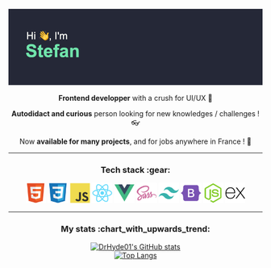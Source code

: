 <div align="center">
  
[![MasterHead](header.png)](https://github.com/DrHyde01)


**Frontend developper** with a crush for UI/UX :art:  
  
**Autodidact and curious** person looking for new knowledges / challenges ! :eyeglasses:   
  
Now **available for many projects**, and for jobs anywhere in France !  :mega: 

 ---

  
<h3 align="center">Tech stack :gear:</h3>  
 
  <p>
<img src="https://github.com/devicons/devicon/blob/master/icons/html5/html5-original.svg" alt="Jhtml5" width="40" height="40"/> <img src="https://github.com/devicons/devicon/blob/master/icons/css3/css3-original.svg" alt="css" width="40" height="40"/> <img src="https://github.com/devicons/devicon/blob/master/icons/javascript/javascript-original.svg" alt="js" width="40" height="40"/> <img src="https://github.com/devicons/devicon/blob/master/icons/react/react-original.svg" alt="react" width="40" height="40"/> <img src="https://github.com/devicons/devicon/blob/master/icons/vuejs/vuejs-original.svg" alt="vuejs" width="40" height="40"/>  <img src="https://github.com/devicons/devicon/blob/master/icons/sass/sass-original.svg" alt="sass" width="40" height="40"/>
<img src="https://github.com/devicons/devicon/blob/master/icons/tailwindcss/tailwindcss-plain.svg" alt="tailwind" width="40" height="40"/> <img src="https://github.com/devicons/devicon/blob/master/icons/bootstrap/bootstrap-plain.svg" alt="bootstrap" width="40" height="40"/> <img src="https://github.com/devicons/devicon/blob/master/icons/nodejs/nodejs-original.svg" alt="nodejs" width="40" height="40"/> <img src="https://github.com/devicons/devicon/blob/master/icons/express/express-original.svg" alt="express" width="40" height="40"/>
  </p>
  
---  

<h3 align="center">My stats :chart_with_upwards_trend:</h3> 
            
[![DrHyde01's GitHub stats](https://github-readme-stats.vercel.app/api?username=DrHyde01&show_icons=true&theme=blueberry)](https://github.com/DrHyde01/github-readme-stats)  
[![Top Langs](https://github-readme-stats.vercel.app/api/top-langs/?username=DrHyde01&theme=blueberry)](https://github.com/DrHyde01/github-readme-stats)
           
</div>


 

